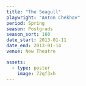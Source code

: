 ```yaml
---
title: "The Seagull"
playwright: "Anton Chekhov"
period: Spring
season: Postgrads
season_sort: 160
date_start: 2013-01-11
date_end: 2013-01-14
venue: New Theatre

assets:
  - type: poster
    image: 72qf3xh
---
```



